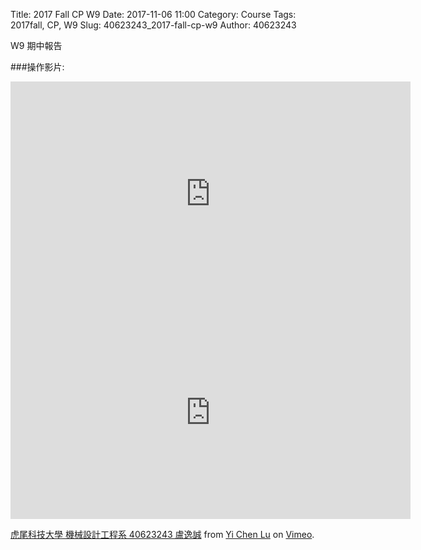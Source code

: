 Title: 2017 Fall CP W9
Date: 2017-11-06 11:00
Category: Course
Tags: 2017fall, CP, W9
Slug: 40623243_2017-fall-cp-w9
Author: 40623243

W9 期中報告

<!-- PELICAN_END_SUMMARY -->

###操作影片:
<iframe width="640" height="360" src="https://www.youtube.com/embed/icmZ_URHVHg" frameborder="0" gesture="media" allowfullscreen></iframe>
<iframe src="https://player.vimeo.com/video/241457064" width="640" height="340" frameborder="0" webkitallowfullscreen mozallowfullscreen allowfullscreen></iframe>
<p><a href="https://vimeo.com/241457064">虎尾科技大學 機械設計工程系 40623243 盧逸誠</a> from <a href="https://vimeo.com/user73737012">Yi Chen Lu</a> on <a href="https://vimeo.com">Vimeo</a>.</p>